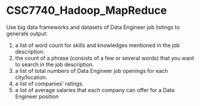 # CSC7740_Hadoop_MapReduce
 Use big data frameworks and datasets of Data Engineer job listings to generate output:
1) a list of word count for skills and knowledges mentioned in the job description.
2) the count of a phrase (consists of a few or several words) that you want to search in the job
description.
3) a list of total numbers of Data Engineer job openings for each city/location.
4) a list of companies’ ratings.
5) a list of average salaries that each company can offer for a Data Engineer position
